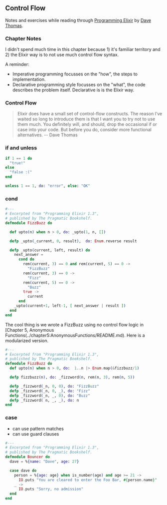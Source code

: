 ## Control Flow

Notes and exercises while reading through [Programming Elixir](https://pragprog.com/book/elixir13/programming-elixir-1-3) by [Dave Thomas](https://twitter.com/pragdave).

### Chapter Notes

I didn't spend much time in this chapter because 1) it's familiar territory and 2) the Elixir way is to not use much control flow syntax.

A reminder:
* Imperative programming focusses on the "how", the steps to implementation.
* Declarative programming style focusses on the "what", the code describes the problem itself. Declarative is is the Elixir way.

### Control Flow

> Elixir does have a small set of control-flow constructs. The reason I’ve waited so long to introduce them is that I want you to try not to use them much. You definitely will, and should, drop the occasional if or case into your code. But before you do, consider more functional alternatives. -- Dave Thomas

### if and unless

```Elixir
if 1 == 1 do
  "true!"
else
  "false :("
end
```

```Elixir
unless 1 == 1, do: "error", else: "OK"
```

### cond

```Elixir
#---
# Excerpted from "Programming Elixir 1.3",
# published by The Pragmatic Bookshelf.
defmodule FizzBuzz do

  def upto(n) when n > 0, do: _upto(1, n, [])

  defp _upto(_current, 0, result),  do: Enum.reverse result  

  defp _upto(current, left, result) do
    next_answer =      
      cond do
        rem(current, 3) == 0 and rem(current, 5) == 0 ->
          "FizzBuzz"
        rem(current, 3) == 0 ->
          "Fizz"
        rem(current, 5) == 0 ->
          "Buzz"
        true ->
          current
      end
    _upto(current+1, left-1, [ next_answer | result ])
  end
end
```

The cool thing is we wrote a FizzBuzz using no control flow logic in [Chapter 5, Anonymous Functions(../chapter5:AnonymousFunctions/README.md). Here is a modularized version.

```Elixir
#---
# Excerpted from "Programming Elixir 1.3",
# published by The Pragmatic Bookshelf.
defmodule FizzBuzz do
  def upto(n) when n > 0, do:  1..n |> Enum.map(&fizzbuzz/1)

  defp fizzbuzz(n), do: _fizzword(n, rem(n, 3), rem(n, 5))

  defp _fizzword(_n, 0, 0), do: "FizzBuzz"
  defp _fizzword(_n, 0, _), do: "Fizz"
  defp _fizzword(_n, _, 0), do: "Buzz"
  defp _fizzword( n, _, _), do: n
end
```

### case

* can use pattern matches
* can use guard clauses

```Elixir
#---
# Excerpted from "Programming Elixir 1.3",
# published by The Pragmatic Bookshelf.
defmodule Bouncer do
  dave = %{name: "Dave", age: 27}

  case dave do
    person = %{age: age} when is_number(age) and age >= 21 ->
      IO.puts "You are cleared to enter the Foo Bar, #{person.name}"
    _ ->
      IO.puts "Sorry, no admission"
  end
end
```
